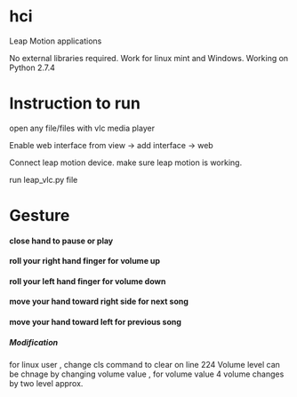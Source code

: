 # hci
Leap Motion applications

No external libraries required.
Work for linux mint and Windows.
Working on Python 2.7.4

# Instruction to run

open any file/files with vlc media player

Enable web interface from 
    view -> add interface -> web
    
Connect leap motion device.
make sure leap motion is working.

run leap_vlc.py file 



# Gesture

#### close hand to pause or play
#### roll your right hand finger for volume up
#### roll your left hand finger for volume down
#### move your hand toward right side for next song
#### move your hand toward left for previous song



##### Modification

for linux user , change cls command to clear on line 224
Volume level can be chnage by changing volume value , for volume value 4 volume changes by two level approx.
